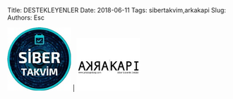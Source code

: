 Title: DESTEKLEYENLER
Date: 2018-06-11
Tags: sibertakvim,arkakapi
Slug: 
Authors: Esc



![pic](/images/pic4.jpeg) | ![pic](/images/pic5.jpeg)
